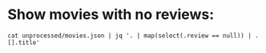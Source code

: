 # Show movies with no reviews:
```
cat unprocessed/movies.json | jq '. | map(select(.review == null)) | .[].title'
```

